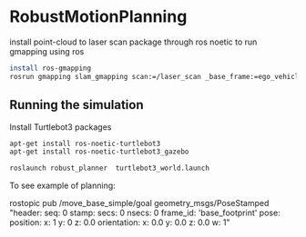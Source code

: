 # RobustMotionPlanning

 install point-cloud to laser scan package through ros noetic
to  run gmapping using ros

```sh
install ros-gmapping
rosrun gmapping slam_gmapping scan:=/laser_scan _base_frame:=ego_vehicle _map_update_interval:=0.5
```

## Running the simulation

Install Turtlebot3 packages

```sh
apt-get install ros-noetic-turtlebot3
apt-get install ros-noetic-turtlebot3_gazebo
```

```sh 
roslaunch robust_planner  turtlebot3_world.launch
```

To see example of planning: 

rostopic pub /move_base_simple/goal geometry_msgs/PoseStamped "header:
  seq: 0
  stamp:
    secs: 0
    nsecs: 0
  frame_id: 'base_footprint'
pose:
  position:
    x: 1
    y: 0
    z: 0.0
  orientation:
    x: 0.0
    y: 0.0
    z: 0.0
    w: 1" 


